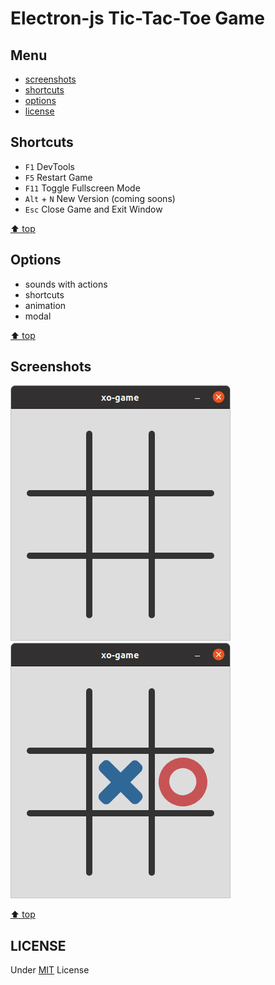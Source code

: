 # Electron-js Tic-Tac-Toe Game

## Menu

-   [screenshots](#screenshots)
-   [shortcuts](#shortcuts)
-   [options](#options)
-   [license](#license)

## Shortcuts

-   `F1` DevTools
-   `F5` Restart Game
-   `F11` Toggle Fullscreen Mode
-   `Alt` + `N` New Version (coming soons)
-   `Esc` Close Game and Exit Window

[⬆️ top](#menu)

## Options

-   sounds with actions
-   shortcuts
-   animation
-   modal

[⬆️ top](#menu)

## Screenshots

![Screenshots empty](./assets/screenshots/screenshots-main-window.png)
![Screenshots keys](./assets/screenshots/screenshots-keys.png)

[⬆️ top](#menu)

## LICENSE

Under [MIT](./LICENSE) License
